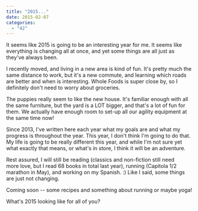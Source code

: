 ```yaml
---
title: "2015..."
date: 2015-02-07
categories: 
  - "42"
---
```


It seems like 2015 is going to be an interesting year for me. It seems like everything is changing all at once, and yet some things are all just as they've always been.

I recently moved, and living in a new area is kind of fun. It's pretty much the same distance to work, but it's a new commute, and learning which roads are better and when is interesting. Whole Foods is super close by, so I definitely don't need to worry about groceries.

The puppies really seem to like the new house. It's familiar enough with all the same furniture, but the yard is a LOT bigger, and that's a lot of fun for them. We actually have enough room to set-up all our agility equipment at the same time now!

Since 2013, I've written here each year what my goals are and what my progress is throughout the year. This year, I don't think I'm going to do that. My life is going to be really different this year, and while I'm not sure yet what exactly that means, or what's in store, I think it will be an adventure.

Rest assured, I will still be reading (classics and non-fiction still need more love, but I read 68 books in total last year), running (Capitola 1/2 marathon in May), and working on my Spanish. :) Like I said, some things are just not changing.

Coming soon -- some recipes and something about running or maybe yoga!

What's 2015 looking like for all of you?
